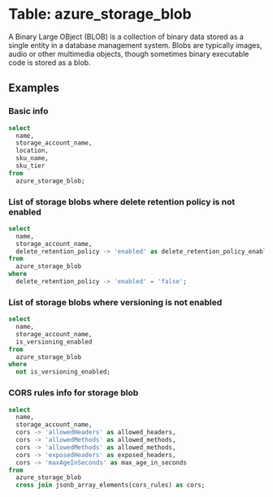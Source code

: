 # Table: azure_storage_blob

A Binary Large OBject (BLOB) is a collection of binary data stored as a single entity in a database management system. Blobs are typically images, audio or other multimedia objects, though sometimes binary executable code is stored as a blob.

## Examples

### Basic info

```sql
select
  name,
  storage_account_name,
  location,
  sku_name,
  sku_tier
from
  azure_storage_blob;
```


### List of storage blobs where delete retention policy is not enabled

```sql
select
  name,
  storage_account_name,
  delete_retention_policy -> 'enabled' as delete_retention_policy_enabled
from
  azure_storage_blob
where
  delete_retention_policy -> 'enabled' = 'false';
```


### List of storage blobs where versioning is not enabled

```sql
select
  name,
  storage_account_name,
  is_versioning_enabled
from
  azure_storage_blob
where
  not is_versioning_enabled;
```


### CORS rules info for storage blob

```sql
select
  name,
  storage_account_name,
  cors -> 'allowedHeaders' as allowed_headers,
  cors -> 'allowedMethods' as allowed_methods,
  cors -> 'allowedMethods' as allowed_methods,
  cors -> 'exposedHeaders' as exposed_headers,
  cors -> 'maxAgeInSeconds' as max_age_in_seconds
from
  azure_storage_blob
  cross join jsonb_array_elements(cors_rules) as cors;
```